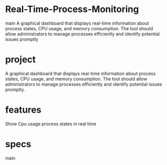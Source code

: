 # Real-Time-Process-Monitoring
 main
A graphical dashboard that displays real-time information about  process states, CPU usage, and memory consumption. The tool should allow  administrators to manage processes efficiently and identify potential issues promptly
# project

A graphical dashboard that displays real-time information about  process states, CPU usage, and memory consumption. The tool should allow  administrators to manage processes efficiently and identify potential issues promptly.
# features
Show Cpu usage process states in real time
# specs
 main
